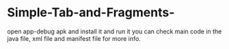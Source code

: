 # Simple-Tab-and-Fragments-
open app-debug apk and install it and run it
you can check main code in the java file, xml file and manifest file for more info.
